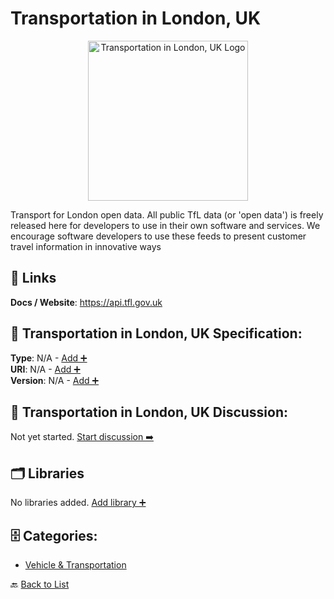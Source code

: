 # Transportation in London, UK
<p align="center">
    <img width="256" src="https://raw.githubusercontent.com/apis-list/apis-list/main/apis/transport-for-london-england/logo_256x256.png" alt="Transportation in London, UK Logo"/>
</p>
Transport for London open data. All public TfL data (or 'open data') is freely released here for developers to use in their own software and services. We encourage software developers to use these feeds to present customer travel information in innovative ways

##  🔗 Links
**Docs / Website**: https://api.tfl.gov.uk

## 🧬 Transportation in London, UK Specification:
**Type**: N/A - [Add ➕](https://github.com/apis-list/apis-list/edit/main/apis.yaml#L19807)  
**URI**: N/A - [Add ➕](https://github.com/apis-list/apis-list/edit/main/apis.yaml#L19807)  
**Version**: N/A - [Add ➕](https://github.com/apis-list/apis-list/edit/main/apis.yaml#L19807)

## 💬 Transportation in London, UK Discussion:
Not yet started. [Start discussion ➡️](https://github.com/apis-list/apis-list/discussions/new)

## 🗂️ Libraries

No libraries added. [Add library ➕](https://github.com/apis-list/apis-list/edit/main/apis.yaml#L19807)    


## 🗄️ Categories:
- [Vehicle & Transportation](https://github.com/apis-list/apis-list#vehicle--transportation-)

🔙  [Back to List](https://github.com/apis-list/apis-list)
